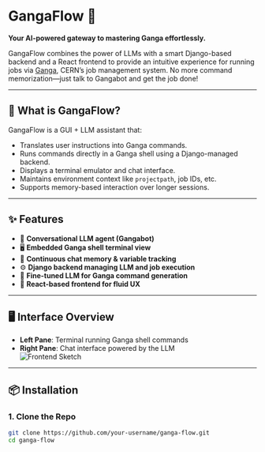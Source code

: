 # GangaFlow 🚀

**Your AI-powered gateway to mastering Ganga effortlessly.**

GangaFlow combines the power of LLMs with a smart Django-based backend and a React frontend to provide an intuitive experience for running jobs via [Ganga](https://ganga.readthedocs.io/en/latest/), CERN’s job management system. No more command memorization—just talk to Gangabot and get the job done!

---

## 🧠 What is GangaFlow?

GangaFlow is a GUI + LLM assistant that:
- Translates user instructions into Ganga commands.
- Runs commands directly in a Ganga shell using a Django-managed backend.
- Displays a terminal emulator and chat interface.
- Maintains environment context like `projectpath`, job IDs, etc.
- Supports memory-based interaction over longer sessions.

---

## ✨ Features

- 💬 **Conversational LLM agent (Gangabot)**  
- 🖥️ **Embedded Ganga shell terminal view**  
- 🔁 **Continuous chat memory & variable tracking**  
- ⚙️ **Django backend managing LLM and job execution**  
- 📜 **Fine-tuned LLM for Ganga command generation**  
- 🚀 **React-based frontend for fluid UX**  

---

## 🖥️ Interface Overview

- **Left Pane**: Terminal running Ganga shell commands  
- **Right Pane**: Chat interface powered by the LLM  
![Frontend Sketch](./docs/interface_mockup.png)

---

## 📦 Installation

### 1. Clone the Repo
```bash
git clone https://github.com/your-username/ganga-flow.git
cd ganga-flow
